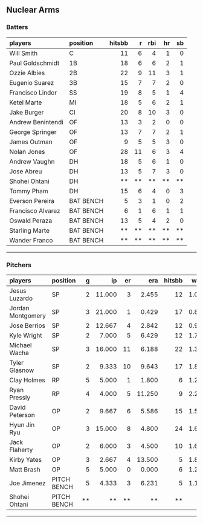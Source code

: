 ## Nuclear Arms

### Batters

 
|players           |position  | hitsbb|  r| rbi| hr| sb| 
|:-----------------|:---------|------:|--:|---:|--:|--:| 
|Will Smith        |C         |     11|  6|   4|  1|  0| 
|Paul Goldschmidt  |1B        |     18|  6|   6|  2|  1| 
|Ozzie Albies      |2B        |     22|  9|  11|  3|  1| 
|Eugenio Suarez    |3B        |     15|  7|   7|  2|  0| 
|Francisco Lindor  |SS        |     19|  8|   5|  1|  4| 
|Ketel Marte       |MI        |     18|  5|   6|  2|  1| 
|Jake Burger       |CI        |     20|  8|  10|  3|  0| 
|Andrew Benintendi |OF        |     13|  3|   2|  0|  0| 
|George Springer   |OF        |     13|  7|   7|  2|  1| 
|James Outman      |OF        |      9|  5|   5|  3|  0| 
|Nolan Jones       |OF        |     28| 11|   6|  3|  4| 
|Andrew Vaughn     |DH        |     18|  5|   6|  1|  0| 
|Jose Abreu        |DH        |     13|  5|   7|  3|  0| 
|Shohei Ohtani     |DH        |     **| **|  **| **| **| 
|Tommy Pham        |DH        |     15|  6|   4|  0|  3| 
|Everson Pereira   |BAT BENCH |      5|  3|   1|  0|  2| 
|Francisco Alvarez |BAT BENCH |      6|  1|   6|  1|  1| 
|Oswald Peraza     |BAT BENCH |     13|  5|   4|  2|  0| 
|Starling Marte    |BAT BENCH |     **| **|  **| **| **| 
|Wander Franco     |BAT BENCH |     **| **|  **| **| **| 


* * *

### Pitchers

 
|players           |position    |  g|     ip| er|    era| hitsbb|  whip| so|  w| sv| 
|:-----------------|:-----------|--:|------:|--:|------:|------:|-----:|--:|--:|--:| 
|Jesus Luzardo     |SP          |  2| 11.000|  3|  2.455|     12| 1.091| 12|  1|  0| 
|Jordan Montgomery |SP          |  3| 21.000|  1|  0.429|     17| 0.810| 17|  2|  0| 
|Jose Berrios      |SP          |  2| 12.667|  4|  2.842|     12| 0.947| 14|  1|  0| 
|Kyle Wright       |SP          |  2|  7.000|  5|  6.429|     12| 1.714|  7|  0|  0| 
|Michael Wacha     |SP          |  3| 16.000| 11|  6.188|     22| 1.375| 15|  2|  0| 
|Tyler Glasnow     |SP          |  2|  9.333| 10|  9.643|     17| 1.821| 11|  0|  0| 
|Clay Holmes       |RP          |  5|  5.000|  1|  1.800|      6| 1.200|  4|  0|  4| 
|Ryan Pressly      |RP          |  4|  4.000|  5| 11.250|      9| 2.250|  5|  1|  0| 
|David Peterson    |OP          |  2|  9.667|  6|  5.586|     15| 1.552| 17|  0|  0| 
|Hyun Jin Ryu      |OP          |  3| 15.000|  8|  4.800|     24| 1.600|  9|  0|  0| 
|Jack Flaherty     |OP          |  2|  6.000|  3|  4.500|     10| 1.667|  8|  0|  0| 
|Kirby Yates       |OP          |  3|  2.667|  4| 13.500|      5| 1.875|  4|  0|  1| 
|Matt Brash        |OP          |  5|  5.000|  0|  0.000|      6| 1.200|  6|  0|  0| 
|Joe Jimenez       |PITCH BENCH |  5|  4.333|  3|  6.231|      5| 1.154|  6|  0|  0| 
|Shohei Ohtani     |PITCH BENCH | **|     **| **|     **|     **|    **| **| **| **| 


* * *


